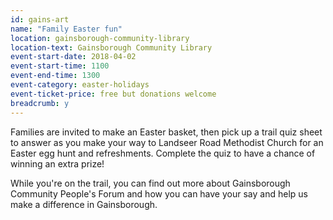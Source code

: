 ```yaml
---
id: gains-art
name: "Family Easter fun"
location: gainsborough-community-library
location-text: Gainsborough Community Library
event-start-date: 2018-04-02
event-start-time: 1100
event-end-time: 1300
event-category: easter-holidays
event-ticket-price: free but donations welcome
breadcrumb: y
---
```


Families are invited to make an Easter basket, then pick up a trail quiz sheet to answer as you make your way to Landseer Road Methodist Church for an Easter egg hunt and refreshments. Complete the quiz to have a chance of winning an extra prize!

While you're on the trail, you can find out more about Gainsborough Community People's Forum and how you can have your say and help us make a difference in Gainsborough.
